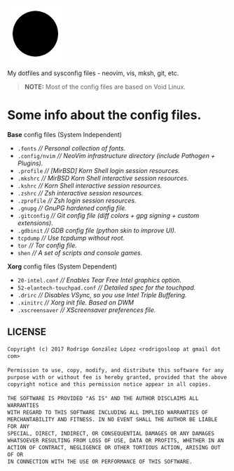 ![dotfiles logo](dotfiles-logo.png)

My dotfiles and sysconfig files - neovim, vis, mksh, git, etc.

> **NOTE:**
> Most of the config files are based on Void Linux.

# Some info about the config files.

**Base** config files (System Independent)

- `.fonts` *// Personal collection of fonts.*
- `.config/nvim` *// NeoVim infrastructure directory (include Pathogen + Plugins).*
- `.profile` *// [MirBSD] Korn Shell login session resources.*
- `.mkshrc` *// MirBSD Korn Shell interactive session resources.*
- `.kshrc` *// Korn Shell interactive session resources.*
- `.zshrc` *// Zsh interactive session resources.*
- `.zprofile` *// Zsh login session resources.*
- `.gnupg` *// GnuPG hardened config file.*
- `.gitconfig` *// Git config file (diff colors + gpg signing + custom extensions).*
- `.gdbinit` *// GDB config file (python skin to improve UI).*
- `tcpdump` *// Use tcpdump without root.*
- `tor` *// Tor config file.*
- `shen` *// A set of scripts and console games.*

**Xorg** config files (System Dependent)

- `20-intel.conf` *// Enables Tear Free Intel graphics option.*
- `52-elantech-touchpad.conf` *// Detailed spec for the touchpad.*
- `.drirc` *// Disables VSync, so you use Intel Triple Buffering.*
- `.xinitrc` *// Xorg init file. Based on DWM*
- `.xscreensaver` *// XScreensaver preferences file.*

## LICENSE
```
Copyright (c) 2017 Rodrigo González López <rodrigosloop at gmail dot com>

Permission to use, copy, modify, and distribute this software for any
purpose with or without fee is hereby granted, provided that the above
copyright notice and this permission notice appear in all copies.

THE SOFTWARE IS PROVIDED "AS IS" AND THE AUTHOR DISCLAIMS ALL WARRANTIES
WITH REGARD TO THIS SOFTWARE INCLUDING ALL IMPLIED WARRANTIES OF
MERCHANTABILITY AND FITNESS. IN NO EVENT SHALL THE AUTHOR BE LIABLE FOR ANY
SPECIAL, DIRECT, INDIRECT, OR CONSEQUENTIAL DAMAGES OR ANY DAMAGES
WHATSOEVER RESULTING FROM LOSS OF USE, DATA OR PROFITS, WHETHER IN AN
ACTION OF CONTRACT, NEGLIGENCE OR OTHER TORTIOUS ACTION, ARISING OUT OF OR
IN CONNECTION WITH THE USE OR PERFORMANCE OF THIS SOFTWARE.
```

